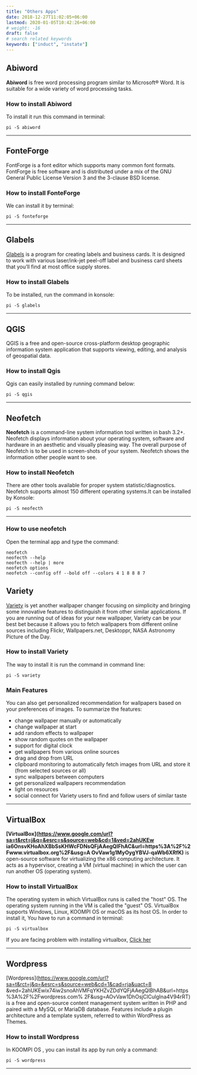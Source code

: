 ```yaml
---
title: "Others Apps"
date: 2018-12-27T11:02:05+06:00
lastmod: 2020-01-05T10:42:26+06:00
# weight: -16
draft: false
# search related keywords
keywords: ["induct", "instate"]
---
```


## Abiword
**Abiword** is free word processing program similar to Microsoft® Word. It is suitable for a wide
variety of word processing tasks.

### How to install Abiword
To install it run this command in terminal:
```
pi -S abiword
```

---
## FonteForge
FontForge is a font editor which supports many common font formats. FontForge is free software and is
distributed under a mix of the GNU General Public License Version 3 and the 3-clause BSD license.

### How to install FonteForge
We can install it by terminal:
```
pi -S fonteforge
```

---
## Glabels
[Glabels](http://glabels.org/) is a program for creating labels and business cards. It is designed to work
with various laser/ink-jet peel-off label and business card sheets that you’ll find at most office supply
stores.

### How to install Glabels
To be installed, run the command in konsole:
```
pi -S glabels
```

---
## QGIS
QGIS is a free and open-source cross-platform desktop geographic information system application that
supports viewing, editing, and analysis of geospatial data.

### How to install Qgis
Qgis can easily installed by running command below:
```
pi -S qgis
```

---
## Neofetch
**Neofetch** is a command-line system information tool written in bash 3.2+. Neofetch displays
information about your operating system, software and hardware in an aesthetic and visually pleasing
way. The overall purpose of Neofetch is to be used in screen-shots of your system. Neofetch shows the
information other people want to see.

### How to install Neofetch
There are other tools available for proper system statistic/diagnostics. Neofetch supports almost 150
different operating systems.It can be installed by Konsole:
```
pi -S neofecth
```

---
### How to use neofetch
Open the terminal app and type the command:
```
neofetch
neofecth --help
neofecth --help | more
neofetch options
neofetch --config off --bold off --colors 4 1 8 8 8 7
```
## Variety
[Variety](https://peterlevi.com/variety/) is yet another wallpaper changer focusing on simplicity and
bringing some innovative features to distinguish it from other similar applications. If you are running out
of ideas for your new wallpaper, Variety can be your best bet because it allows you to fetch wallpapers
from different online sources including Flickr, Wallpapers.net, Desktoppr, NASA Astronomy Picture of
the Day.

### How to install Variety
The way to install it is run the command in command line:
````
pi -S variety
````

### Main Features
You can also get personalized recommendation for wallpapers based on your preferences of images. To
summarize the features:
- change wallpaper manually or automatically
- change wallpaper at start
- add random effects to wallpaper
- show random quotes on the wallpaper
- support for digital clock
- get wallpapers from various online sources
- drag and drop from URL
- clipboard monitoring to automatically fetch images from URL and store it (from selected sources or
all)
- sync wallpapers between computers
- get personalized wallpapers recommendation
- light on resources
- social connect for Variety users to find and follow users of similar taste

---
## VirtualBox
**[VirtualBox](https://www.google.com/url?sa=t&rct=j&q=&esrc=s&source=web&cd=1&ved=2ahUKEw
ia6OnsvKHoAhXBbSsKHWcFDNsQFjAAegQIFhAC&url=https%3A%2F%2Fwww.virtualbox.org%2F&usg=A
OvVaw1g1MyOygYBVJ-qaWb6XRfK)** is open-source software for virtualizing the x86 computing 
architecture. It acts as a hypervisor, creating a VM (virtual machine) in which the user can run another
OS (operating system).

### How to install VirtualBox
The operating system in which VirtualBox runs is called the "host" OS. The operating system running in
the VM is called the "guest" OS. VirtualBox supports Windows, Linux, KOOMPI OS or macOS as its host
OS. In order to install it, You have to run a command in terminal:
```
pi -S virtualbox
```
If you are facing problem with installing virtualbox, [Click her]()

---
## Wordpress
[Wordpress](https://www.google.com/url?sa=t&rct=j&q=&esrc=s&source=web&cd=1&cad=rja&uact=8
&ved=2ahUKEwix74iw2snoAhVMFqYKHZvZDdYQFjAAegQIBhAB&url=https%3A%2F%2Fwordpress.com%
2F&usg=AOvVaw1DhOsjClCulgIna4V94rRT) is a free and open-source content management system
written in PHP and paired with a MySQL or MariaDB database. Features include a plugin architecture
and a template system, referred to within WordPress as Themes.

### How to install Wordpress
In KOOMPI OS , you can install its app by run only a command:
```
pi -S wordpress
```

---
